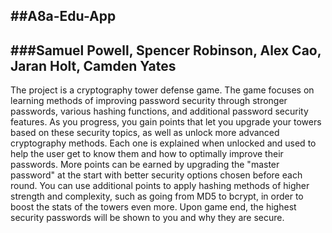 ##A8a-Edu-App
---
###Samuel Powell, Spencer Robinson, Alex Cao, Jaran Holt, Camden Yates
---
The project is a cryptography tower defense game. The game focuses on learning
methods of improving password security through stronger passwords, various hashing
functions, and additional password security features. As you progress, you gain points that let
you upgrade your towers based on these security topics, as well as unlock more advanced
cryptography methods. Each one is explained when unlocked and used to help the user get to
know them and how to optimally improve their passwords. More points can be earned by
upgrading the "master password" at the start with better security options chosen before each
round. You can use additional points to apply hashing methods of higher strength and
complexity, such as going from MD5 to bcrypt, in order to boost the stats of the towers even
more. Upon game end, the highest security passwords will be shown to you and why they are
secure.
